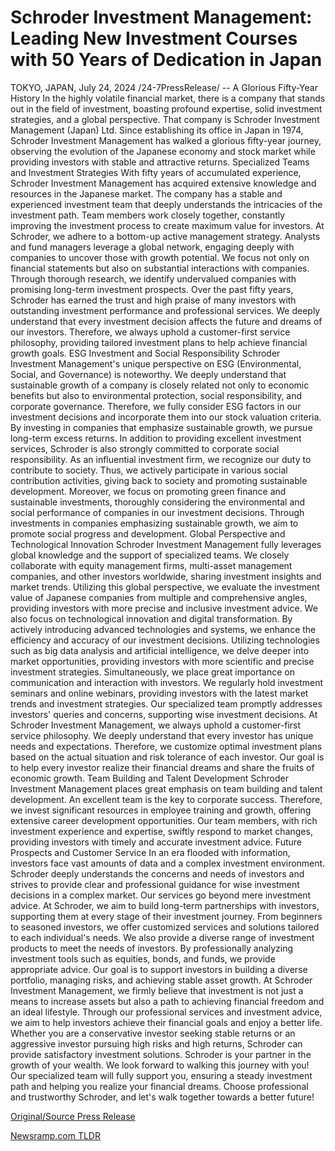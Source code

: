 # Schroder Investment Management: Leading New Investment Courses with 50 Years of Dedication in Japan

TOKYO, JAPAN, July 24, 2024 /24-7PressRelease/ -- A Glorious Fifty-Year History  In the highly volatile financial market, there is a company that stands out in the field of investment, boasting profound expertise, solid investment strategies, and a global perspective. That company is Schroder Investment Management (Japan) Ltd. Since establishing its office in Japan in 1974, Schroder Investment Management has walked a glorious fifty-year journey, observing the evolution of the Japanese economy and stock market while providing investors with stable and attractive returns.  Specialized Teams and Investment Strategies With fifty years of accumulated experience, Schroder Investment Management has acquired extensive knowledge and resources in the Japanese market. The company has a stable and experienced investment team that deeply understands the intricacies of the investment path. Team members work closely together, constantly improving the investment process to create maximum value for investors. At Schroder, we adhere to a bottom-up active management strategy. Analysts and fund managers leverage a global network, engaging deeply with companies to uncover those with growth potential. We focus not only on financial statements but also on substantial interactions with companies. Through thorough research, we identify undervalued companies with promising long-term investment prospects. Over the past fifty years, Schroder has earned the trust and high praise of many investors with outstanding investment performance and professional services. We deeply understand that every investment decision affects the future and dreams of our investors. Therefore, we always uphold a customer-first service philosophy, providing tailored investment plans to help achieve financial growth goals.  ESG Investment and Social Responsibility Schroder Investment Management's unique perspective on ESG (Environmental, Social, and Governance) is noteworthy. We deeply understand that sustainable growth of a company is closely related not only to economic benefits but also to environmental protection, social responsibility, and corporate governance. Therefore, we fully consider ESG factors in our investment decisions and incorporate them into our stock valuation criteria. By investing in companies that emphasize sustainable growth, we pursue long-term excess returns. In addition to providing excellent investment services, Schroder is also strongly committed to corporate social responsibility. As an influential investment firm, we recognize our duty to contribute to society. Thus, we actively participate in various social contribution activities, giving back to society and promoting sustainable development. Moreover, we focus on promoting green finance and sustainable investments, thoroughly considering the environmental and social performance of companies in our investment decisions. Through investments in companies emphasizing sustainable growth, we aim to promote social progress and development.  Global Perspective and Technological Innovation Schroder Investment Management fully leverages global knowledge and the support of specialized teams. We closely collaborate with equity management firms, multi-asset management companies, and other investors worldwide, sharing investment insights and market trends. Utilizing this global perspective, we evaluate the investment value of Japanese companies from multiple and comprehensive angles, providing investors with more precise and inclusive investment advice. We also focus on technological innovation and digital transformation. By actively introducing advanced technologies and systems, we enhance the efficiency and accuracy of our investment decisions. Utilizing technologies such as big data analysis and artificial intelligence, we delve deeper into market opportunities, providing investors with more scientific and precise investment strategies. Simultaneously, we place great importance on communication and interaction with investors. We regularly hold investment seminars and online webinars, providing investors with the latest market trends and investment strategies. Our specialized team promptly addresses investors' queries and concerns, supporting wise investment decisions. At Schroder Investment Management, we always uphold a customer-first service philosophy. We deeply understand that every investor has unique needs and expectations. Therefore, we customize optimal investment plans based on the actual situation and risk tolerance of each investor. Our goal is to help every investor realize their financial dreams and share the fruits of economic growth.  Team Building and Talent Development Schroder Investment Management places great emphasis on team building and talent development. An excellent team is the key to corporate success. Therefore, we invest significant resources in employee training and growth, offering extensive career development opportunities. Our team members, with rich investment experience and expertise, swiftly respond to market changes, providing investors with timely and accurate investment advice.  Future Prospects and Customer Service In an era flooded with information, investors face vast amounts of data and a complex investment environment. Schroder deeply understands the concerns and needs of investors and strives to provide clear and professional guidance for wise investment decisions in a complex market. Our services go beyond mere investment advice. At Schroder, we aim to build long-term partnerships with investors, supporting them at every stage of their investment journey. From beginners to seasoned investors, we offer customized services and solutions tailored to each individual's needs. We also provide a diverse range of investment products to meet the needs of investors. By professionally analyzing investment tools such as equities, bonds, and funds, we provide appropriate advice. Our goal is to support investors in building a diverse portfolio, managing risks, and achieving stable asset growth. At Schroder Investment Management, we firmly believe that investment is not just a means to increase assets but also a path to achieving financial freedom and an ideal lifestyle. Through our professional services and investment advice, we aim to help investors achieve their financial goals and enjoy a better life. Whether you are a conservative investor seeking stable returns or an aggressive investor pursuing high risks and high returns, Schroder can provide satisfactory investment solutions. Schroder is your partner in the growth of your wealth. We look forward to walking this journey with you! Our specialized team will fully support you, ensuring a steady investment path and helping you realize your financial dreams. Choose professional and trustworthy Schroder, and let's walk together towards a better future! 

[Original/Source Press Release](https://www.24-7pressrelease.com/press-release/512768/schroder-investment-management-leading-new-investment-courses-with-50-years-of-dedication-in-japan) 

[Newsramp.com TLDR](https://newsramp.com/None) 